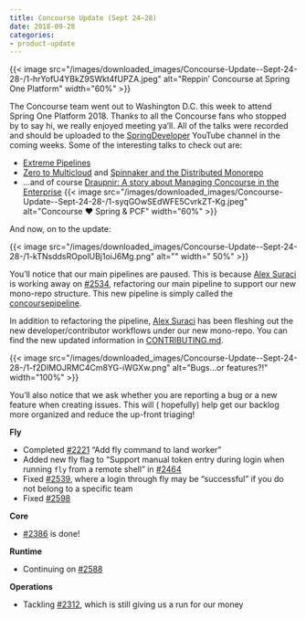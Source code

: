 ```yaml
---
title: Concourse Update (Sept 24–28)
date: 2018-09-28
categories:
- product-update
---
```


{{< image src="/images/downloaded_images/Concourse-Update--Sept-24-28-/1-hrYofU4YBkZ9SWkt4fUPZA.jpeg" alt="Reppin’
Concourse at Spring One Platform" width="60%" >}}

<!-- more -->

The Concourse team went out to Washington D.C. this week to attend Spring One Platform 2018. Thanks to all the Concourse
fans who stopped by to say hi, we really enjoyed meeting ya’ll. All of the talks were recorded and should be uploaded to
the [SpringDeveloper](https://www.youtube.com/user/SpringSourceDev/videos) YouTube channel in the coming weeks. Some of
the interesting talks to check out are:

- [Extreme Pipelines](https://springoneplatform.io/2018/sessions/extreme-pipelines)
- [Zero to Multicloud](https://springoneplatform.io/2018/sessions/zero-to-multi-cloud)
  and [Spinnaker and the Distributed Monorepo](https://springoneplatform.io/2018/sessions/spinnaker-and-the-distributed-monorepo)
- ...and of
  course [Draupnir: A story about Managing Concourse in the Enterprise](https://springoneplatform.io/2018/sessions/draupnir-a-story-about-managing-concourse-in-the-enterprise)
  {{< image src="/images/downloaded_images/Concourse-Update--Sept-24-28-/1-syqGOwSEdWFE5CvrkZT-Kg.jpeg" alt="Concourse ❤
  Spring &amp; PCF" width="60%" >}}

And now, on to the update:

{{< image src="/images/downloaded_images/Concourse-Update--Sept-24-28-/1-kTNsddsROpolUBj1oiJ6Mg.png" alt="" width="
50%" >}}

You’ll notice that our main pipelines are paused. This is because [Alex Suraci](https://medium.com/u/263a63b2f209) is
working away on [#2534](https://github.com/concourse/concourse/issues/2534), refactoring our main pipeline to support
our new mono-repo structure. This new pipeline is simply called
the [concourse](https://ci.concourse-ci.org/teams/main/pipelines/concourse)[pipeline](https://ci.concourse-ci.org/teams/main/pipelines/concourse).

In addition to refactoring the pipeline, [Alex Suraci](https://medium.com/u/263a63b2f209) has been fleshing out the new
developer/contributor workflows under our new mono-repo. You can find the new updated information
in [CONTRIBUTING.md](https://github.com/concourse/concourse/blob/master/.github/CONTRIBUTING.md).

{{< image src="/images/downloaded_images/Concourse-Update--Sept-24-28-/1-f2DIMOJRMC4Cm8YG-iWGXw.png" alt="Bugs…or
features?!" width="100%" >}}

You’ll also notice that we ask whether you are reporting a bug or a new feature when creating issues. This will (
hopefully) help get our backlog more organized and reduce the up-front triaging!

**Fly**

- Completed [#2221](https://github.com/concourse/concourse/issues/2221) “Add fly command to land worker”
- Added new fly flag to “Support manual token entry during login when running `fly` from a remote shell”
  in [#2464](https://github.com/concourse/concourse/issues/2464)
- Fixed [#2539](https://github.com/concourse/concourse/issues/2539), where a login through fly may be “successful” if
  you do not belong to a specific team
- Fixed [#2598](https://github.com/concourse/concourse/issues/2598)

**Core**

- [#2386](https://github.com/concourse/concourse/issues/2386) is done!

**Runtime**

- Continuing on [#2588](https://github.com/concourse/concourse/issues/2588)

**Operations**

- Tackling [#2312](https://github.com/concourse/concourse/issues/2312), which is still giving us a run for our money
